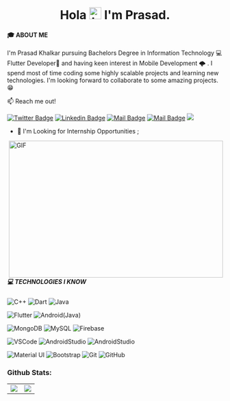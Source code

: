 <h1 align="center">Hola <img src="https://user-images.githubusercontent.com/1303154/88677602-1635ba80-d120-11ea-84d8-d263ba5fc3c0.gif" width="28px" alt="hi"> I'm Prasad.</h1>

#### 🎓 ABOUT ME
I'm Prasad Khalkar pursuing Bachelors Degree in Information Technology 💻  Flutter Developer🚀 and having keen interest in Mobile Development 🌩️ . I spend most of time coding some highly scalable projects and learning new technologies. I'm looking forward to collaborate to some amazing projects. 😁

:mailbox: Reach me out!

[![Twitter Badge](https://img.shields.io/badge/-@khalkar_prasad-1ca0f1?style=flat&labelColor=1ca0f1&logo=twitter&logoColor=white&link=https://twitter.com/khalkar_prasad)](https://twitter.com/khalkar_prasad) [![Linkedin Badge](https://img.shields.io/badge/-PrasadKhalkar-0e76a8?style=flat&labelColor=0e76a8&logo=linkedin&logoColor=white)](https://www.linkedin.com/in/prasad-khalkar-4931101b1/) [![Mail Badge](https://img.shields.io/badge/-@prasadk791-e84393?style=flat&labelColor=e84393&logo=instagram&logoColor=white)](https://www.instagram.com/prasadk791/) [![Mail Badge](https://img.shields.io/badge/-Prasad-c0392b?style=flat&labelColor=c0392b&logo=gmail&logoColor=white)](mailto:aniketkhalkar791@gmail.com)
![](https://visitor-badge.glitch.me/badge?page_id=prasad-791.prasad-791)

- 💬 I'm Looking for Internship Opportunities ;

<img align="right" alt="GIF" src="https://jolly-northcutt-76ebd8.netlify.app/coding.svg" width="500" height="320" />

##### 💻 TECHNOLOGIES I KNOW

<!-- TODO: Make technologies links takes you to repositories -->
![C++](https://img.shields.io/badge/-C++-00599C?style=flat-square&logo=c)
![Dart](https://img.shields.io/badge/-Dart-00599C?style=flat-square&logo=Dart)
![Java](https://img.shields.io/badge/-Java-00599C?style=flat-square&logo=Java)

![Flutter](https://img.shields.io/badge/-Flutter-74c7ed?style=flat-square&logo=Flutter)
![Android(Java)](https://img.shields.io/badge/-Android(Java)-74c7ed?style=flat-square&logo=Android)

![MongoDB](https://img.shields.io/badge/-MongoDB-154c79?style=flat-square&logo=mongodb)
![MySQL](https://img.shields.io/badge/-MySQL-154c79?style=flat-square&logo=mysql)
![Firebase](https://img.shields.io/badge/-Firebase-154c79?style=flat-square&logo=firebase)

![VSCode](https://img.shields.io/badge/-VSCode-873e23?style=flat-square&logo=VisualStudio)
![AndroidStudio](https://img.shields.io/badge/-AndroidStudio-873e23?style=flat-square&logo=AndroidStudio)
![AndroidStudio](https://img.shields.io/badge/-Eclipse-873e23?style=flat-square&logo=Eclipse)

![Material UI](https://img.shields.io/badge/-Material%20UI-black?style=flat-square&logo=material-ui)
![Bootstrap](https://img.shields.io/badge/-Bootstrap-563D7C?style=flat-square&logo=bootstrap)
![Git](https://img.shields.io/badge/-Git-black?style=flat-square&logo=git)
![GitHub](https://img.shields.io/badge/-GitHub-181717?style=flat-square&logo=github)

### Github Stats:

<table>
  <tr>
    <td valign="top"><img align="center" src="https://github-readme-streak-stats.herokuapp.com/?user=prasad-791&theme=radical" />
</td>
    <td valign="top"><img src="https://github-readme-stats.vercel.app/api?username=prasad-791&show_icons=true&theme=radical" />
</td>
  </tr>
</table>

<!--
**prasad-791/prasad-791** is a ✨ _special_ ✨ repository because its `README.md` (this file) appears on your GitHub profile.

Here are some ideas to get you started:

- 🔭 I’m currently working on ...
- 🌱 I’m currently learning ...
- 👯 I’m looking to collaborate on ...
- 🤔 I’m looking for help with ...
- 💬 Ask me about ...
- 📫 How to reach me: ...
- 😄 Pronouns: ...
- ⚡ Fun fact: ...
-->
